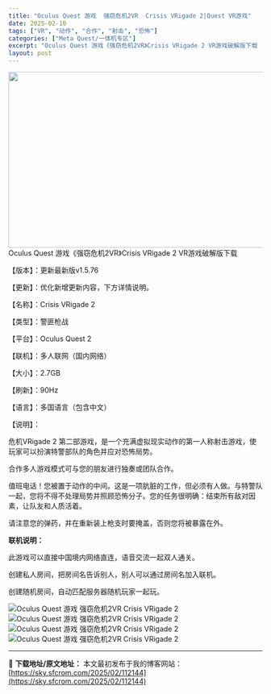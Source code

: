 ```yaml
---
title: "Oculus Quest 游戏  强窃危机2VR  Crisis VRigade 2|Quest VR游戏"
date: 2025-02-10
tags: ["VR", "动作", "合作", "射击", "恐怖"]
categories: ["Meta Quest/一体机专区"]
excerpt: "Oculus Quest 游戏《强窃危机2VR》Crisis VRigade 2 VR游戏破解版下载 【版本】：更新最新版v1.5.76 【更新】：优化新增更新内容，下方详情说明。 【名称】：Crisis VRigade 2 【类型】：警匪枪战 【平台】：Oculus Quest 2 【联机】：多人&hellip;"
layout: post
---
```


<img class="aligncenter size-full wp-image-112215" src="https://sky.sfcrom.com/wp-content/uploads/2025/02/2025021015391894.webp" alt="" width="600" height="349" />
Oculus Quest 游戏《强窃危机2VR》Crisis VRigade 2 VR游戏破解版下载

【版本】：更新最新版v1.5.76

【更新】：优化新增更新内容，下方详情说明。

【名称】：Crisis VRigade 2

【类型】：警匪枪战

【平台】：Oculus Quest 2

【联机】：多人联网（国内网络）

【大小】：2.7GB

【刷新】：90Hz

【语言】：多国语言（包含中文）

【说明】：

危机VRigade 2 第二部游戏，是一个充满虚拟现实动作的第一人称射击游戏，使玩家可以扮演特警部队的角色并应对恐怖局势。

合作多人游戏模式可与您的朋友进行独奏或团队合作。

值班电话！您被置于动作的中间。这是一项肮脏的工作，但必须有人做。与特警队一起，您将不得不处理局势并照顾恐怖分子。您的任务很明确：结束所有敌对因素，让队友和人质活着。

请注意您的弹药，并在重新装上枪支时要掩盖，否则您将被暴露在外。

<strong>联机说明：</strong>

此游戏可以直接中国境内网络直连，语音交流一起双人通关。

创建私人房间，把房间名告诉别人，别人可以通过房间名加入联机。

创建随机房间，自动匹配服务器随机玩家一起玩。

<img title="ss_0f16812c0b22594aaf21276d34338c0e2a7513bc.1920x1080-1024x576-1.webp" src="https://sky.sfcrom.com/wp-content/uploads/2025/02/20250210_67aa1342dbb66.webp" alt="Oculus Quest 游戏 强窃危机2VR Crisis VRigade 2" />
<img title="ss_2b909b6af1cfc4e63f2c1f7d64e88ec90fad000b.1920x1080-1024x576-1.webp" src="https://sky.sfcrom.com/wp-content/uploads/2025/02/20250210_67aa13445963b.webp" alt="Oculus Quest 游戏 强窃危机2VR Crisis VRigade 2" />
<img title="ss_5b185e4bbd49a94868ffdaaa905c4d9d9e9ead5f.1920x1080-1024x576-1.webp" src="https://sky.sfcrom.com/wp-content/uploads/2025/02/20250210_67aa1347dfcd0.webp" alt="Oculus Quest 游戏 强窃危机2VR Crisis VRigade 2" />
<img title="ss_d289f0d6e44fa9a45156165947416062086db9f3.1920x1080-1024x576-1.webp" src="https://sky.sfcrom.com/wp-content/uploads/2025/02/20250210_67aa1349c36d1.webp" alt="Oculus Quest 游戏 强窃危机2VR Crisis VRigade 2" />

---
📖 **下载地址/原文地址：** 本文最初发布于我的博客网站：[https://sky.sfcrom.com/2025/02/112144](https://sky.sfcrom.com/2025/02/112144)
